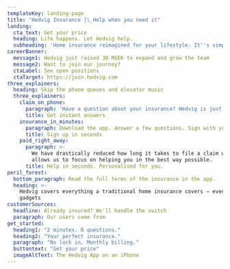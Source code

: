 ```yaml
---
templateKey: landing-page
title: "Hedvig Insurance |\_Help when you need it"
landing:
  cta_text: Get your price
  heading: Life happens. Let Hedvig help.
  subheading: 'Home insurance reimagined for your lifestyle. It''s simple, fast and fair.'
careerBanner:
  message1: Hedvig just raised 30 MSEK to expand and grow the team
  message2: Want to join our journey?
  ctaLabel: See open positions
  ctaTarget: https://join.hedvig.com
three_explainers:
  heading: Skip the phone queues and elevator music
  three_explainers:
    claim_on_phone:
      paragraph: 'Have a question about your insurance? Hedvig is just a tap away. '
      title: Get instant answers
    insurance_in_minutes:
      paragraph: Download the app. Answer a few questions. Sign with your mobile BankID.
      title: Sign up in seconds
    paid_right_away:
      paragraph: >-
        We have drastically reduced how long it takes to file a claim which
        allows us to focus on helping you in the best way possible.
      title: Help in seconds. Personalised for you.
peril_forest:
  bottom_paragraph: Read the full terms of the insurance in the app.
  heading: >-
    Hedvig covers everything a traditional home insurance covers – even your
    gadgets
customerSources:
  headline: Already insured? We'll handle the switch
  paragraph: Our users come from
get_started:
  heading1: "2 minutes. 8 questions."
  heading2: "Your perfect insurance."
  paragraph: "No lock in. Monthly billing."
  buttontext: "Get your price"
  imageAltText: The Hedvig App on an iPhone
---
```

